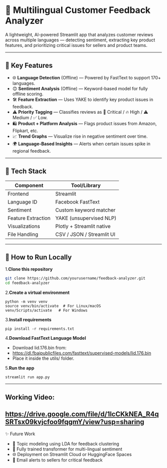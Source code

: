 # 🧠 Multilingual Customer Feedback Analyzer

A lightweight, AI-powered Streamlit app that analyzes customer reviews across multiple languages — detecting sentiment, extracting key product features, and prioritizing critical issues for sellers and product teams.

---

## 🚀 Key Features

- 🌐 **Language Detection** (Offline) — Powered by FastText to support 170+ languages.
- 😊 **Sentiment Analysis** (Offline) — Keyword-based model for fully offline scoring.
- 🛠 **Feature Extraction** — Uses YAKE to identify key product issues in feedback.
- ⚠️ **Priority Tagging** — Classifies reviews as 🔴 Critical / 🔥 High / ⚠️ Medium / ✅ Low.
- 🛍 **Product + Platform Analysis** — Flags product issues from Amazon, Flipkart, etc.
- 📈 **Trend Graphs** — Visualize rise in negative sentiment over time.
- 🌍 **Language-Based Insights** — Alerts when certain issues spike in regional feedback.

---

## 🧩 Tech Stack

| Component       | Tool/Library             |
|----------------|--------------------------|
| Frontend       | Streamlit                |
| Language ID    | Facebook FastText        |
| Sentiment      | Custom keyword matcher   |
| Feature Extraction | YAKE (unsupervised NLP) |
| Visualizations | Plotly + Streamlit native |
| File Handling  | CSV / JSON / Streamlit UI |

---

## 🧪 How to Run Locally

1.**Clone this repository**
```bash
git clone https://github.com/yourusername/feedback-analyzer.git
cd feedback-analyzer
```
2.**Create a virtual environment**
```
python -m venv venv
source venv/bin/activate  # For Linux/macOS
venv/Scripts/activate   # For Windows
```
3.**Install requirements**
```
pip install -r requirements.txt
```
4.**Download FastText Language Model**
- Download lid.176.bin from:
- https://dl.fbaipublicfiles.com/fasttext/supervised-models/lid.176.bin
- Place it inside the utils/ folder.

5.**Run the app**
```
streamlit run app.py
```
---
## Working Video: 
https://drive.google.com/file/d/1lcCKkNEA_R4qSRTsx09kvjcfoo9fqgmY/view?usp=sharing
---
✨ Future Work
- 🎯 Topic modeling using LDA for feedback clustering
- 🤖 Fully trained transformer for multi-lingual sentiment
- 🌐 Deployment on Streamlit Cloud or HuggingFace Spaces
- 📩 Email alerts to sellers for critical feedback
